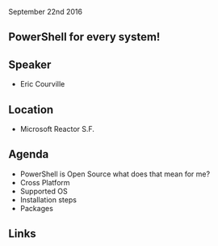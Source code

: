 September 22nd 2016

PowerShell for every system!
----------------------------

## Speaker
- Eric Courville

## Location
- Microsoft Reactor S.F.

## Agenda

- PowerShell is Open Source what does that mean for me?
- Cross Platform 
- Supported OS
- Installation steps
- Packages



## Links

